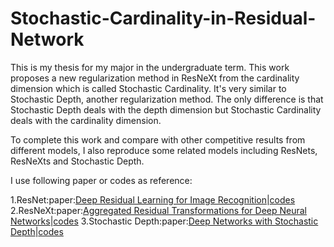 # Stochastic-Cardinality-in-Residual-Network

This is my thesis for my major in the undergraduate term. This work proposes a new regularization method in ResNeXt from the cardinality dimension which is called Stochastic Cardinality. It's very similar to Stochastic Depth, another regularization method. The only difference is that Stochastic Depth deals with the depth dimension but Stochastic Cardinality deals with the cardinality dimension.

To complete this work and compare with other competitive results from different models, I also reproduce some related models including ResNets, ResNeXts and Stochastic Depth.

I use following paper or codes as reference:

1.ResNet:paper:[Deep Residual Learning for Image Recognition](https://arxiv.org/abs/1512.03385)|[codes](https://github.com/KellerJordan/ResNet-PyTorch-CIFAR10/)
2.ResNeXt:paper:[Aggregated Residual Transformations for Deep Neural Networks](https://arxiv.org/abs/1611.05431)|[codes](https://github.com/prlz77/ResNeXt.pytorch)
3.Stochastic Depth:paper:[Deep Networks with Stochastic Depth](https://arxiv.org/abs/1603.09382)|[codes](https://github.com/shamangary/Pytorch-Stochastic-Depth-Resnet)
